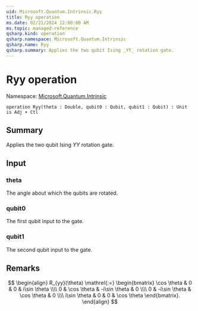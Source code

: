 ```yaml
---
uid: Microsoft.Quantum.Intrinsic.Ryy
title: Ryy operation
ms.date: 02/21/2024 12:00:00 AM
ms.topic: managed-reference
qsharp.kind: operation
qsharp.namespace: Microsoft.Quantum.Intrinsic
qsharp.name: Ryy
qsharp.summary: Applies the two qubit Ising _YY_ rotation gate.
---
```


# Ryy operation

Namespace: [Microsoft.Quantum.Intrinsic](xref:Microsoft.Quantum.Intrinsic)

```qsharp
operation Ryy(theta : Double, qubit0 : Qubit, qubit1 : Qubit) : Unit is Adj + Ctl
```

## Summary
Applies the two qubit Ising _YY_ rotation gate.

## Input
### theta
The angle about which the qubits are rotated.
### qubit0
The first qubit input to the gate.
### qubit1
The second qubit input to the gate.

## Remarks
$$
\begin{align}
    R_{yy}(\theta) \mathrel{:=}
    \begin{bmatrix}
        \cos \theta & 0 & 0 & i\sin \theta  \\\\
        0 & \cos \theta & -i\sin \theta & 0  \\\\
        0 & -i\sin \theta & \cos \theta & 0  \\\\
        i\sin \theta & 0 & 0 & \cos \theta
    \end{bmatrix}.
\end{align}
$$
